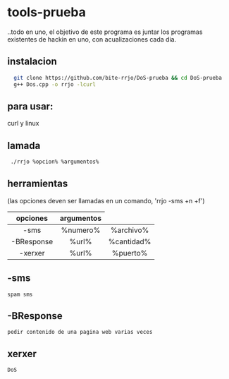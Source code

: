 # tools-prueba
  ..todo en uno, el objetivo de este programa es juntar los programas existentes de hackin en uno, con acualizaciones cada dia.
  
   ## instalacion
  ```bash
    git clone https://github.com/bite-rrjo/DoS-prueba && cd DoS-prueba
    g++ Dos.cpp -o rrjo -lcurl
  ```
  
  ## para usar:
   curl y linux
  ## lamada
  ```bash
   ./rrjo %opcion% %argumentos%    
  ```
   
  ## herramientas
  (las opciones deven ser llamadas en un comando, 'rrjo -sms +n +f')
  <table align="width:90%">
    <thead>
        <tr>
            <th align="center">opciones</th>
            <th align="center">argumentos</th>
        </tr>
        <tbody>
            <tr>
                <td align="center">-sms</td>
                <td align="center">%numero%</td>
                <td align="center">%archivo%</td>
            </tr>
            <tr>
                <td align="center">-BResponse</td>
                <td align="center">%url%</td>
                <td align="center">%cantidad%</td>
            </tr>
            <tr>
                <td align="center">-xerxer</td>
                <td align="center">%url%</td>
                <td align="center">%puerto%</td>
            </tr>
        </tbody>
    </thead>
</table>


  ## -sms
    spam sms
  ## -BResponse
    pedir contenido de una pagina web varias veces
  ## xerxer
    DoS
    
  
   

   
